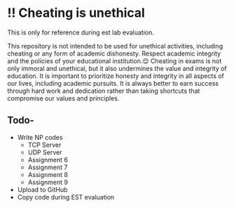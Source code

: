 # !! Cheating is unethical
This is only for reference during est lab evaluation.

This repository is not intended to be used for unethical activities, including cheating or any form of academic dishonesty.
Respect academic integrity and the policies of your educational institution.😌
Cheating in exams is not only immoral and unethical, but it also undermines the value and integrity of education. It is important to prioritize honesty and integrity in all aspects of our lives, including academic pursuits. It is always better to earn success through hard work and dedication rather than taking shortcuts that compromise our values and principles.

## Todo-
- Write NP codes
  - TCP Server
  - UDP Server
  - Assignment 6
  - Assignment 7
  - Assignment 8
  - Assignment 9
- Upload to GitHub
- Copy code during EST evaluation

